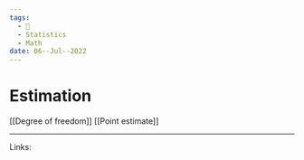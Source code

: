 ```yaml
---
tags:
  - 🌱
  - Statistics
  - Math
date: 06--Jul--2022
---
```


# Estimation

[[Degree of freedom]]
[[Point estimate]]

---
Links: 
